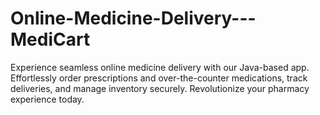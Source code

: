 # Online-Medicine-Delivery---MediCart
Experience seamless online medicine delivery with our Java-based app. Effortlessly order prescriptions and over-the-counter medications, track deliveries, and manage inventory securely. Revolutionize your pharmacy experience today.
